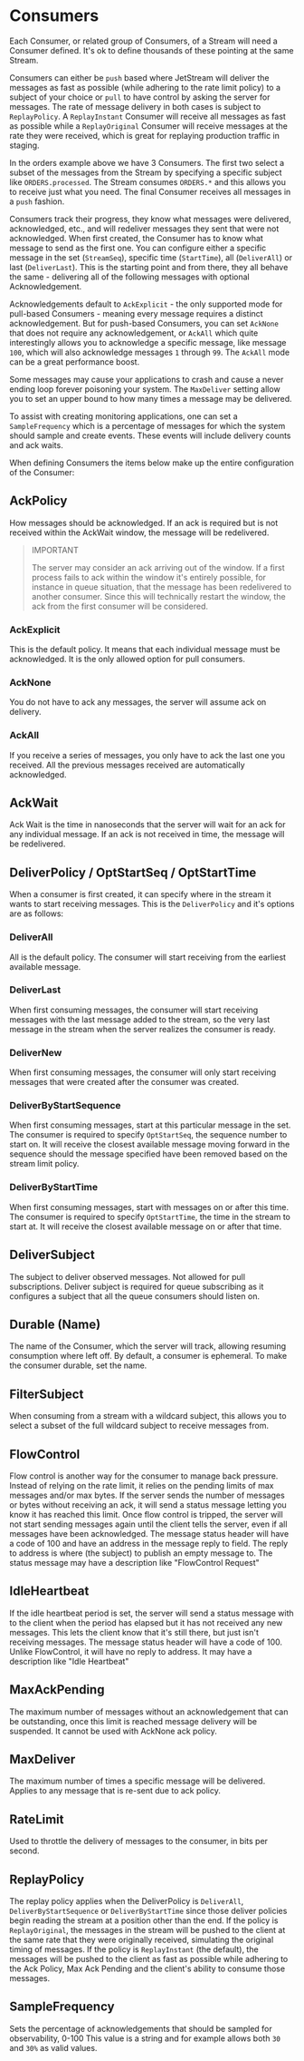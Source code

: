 # Consumers

Each Consumer, or related group of Consumers, of a Stream will need a Consumer defined. It's ok to define thousands of these pointing at the same Stream.

Consumers can either be `push` based where JetStream will deliver the messages as fast as possible \(while adhering to the rate limit policy\) to a subject of your choice or `pull` to have control by asking the server for messages. The rate of message delivery in both cases is subject to `ReplayPolicy`. A `ReplayInstant` Consumer will receive all messages as fast as possible while a `ReplayOriginal` Consumer will receive messages at the rate they were received, which is great for replaying production traffic in staging.

In the orders example above we have 3 Consumers. The first two select a subset of the messages from the Stream by specifying a specific subject like `ORDERS.processed`. The Stream consumes `ORDERS.*` and this allows you to receive just what you need. The final Consumer receives all messages in a `push` fashion.

Consumers track their progress, they know what messages were delivered, acknowledged, etc., and will redeliver messages they sent that were not acknowledged. When first created, the Consumer has to know what message to send as the first one. You can configure either a specific message in the set \(`StreamSeq`\), specific time \(`StartTime`\), all \(`DeliverAll`\) or last \(`DeliverLast`\). This is the starting point and from there, they all behave the same - delivering all of the following messages with optional Acknowledgement.

Acknowledgements default to `AckExplicit` - the only supported mode for pull-based Consumers - meaning every message requires a distinct acknowledgement. But for push-based Consumers, you can set `AckNone` that does not require any acknowledgement, or `AckAll` which quite interestingly allows you to acknowledge a specific message, like message `100`, which will also acknowledge messages `1` through `99`. The `AckAll` mode can be a great performance boost.

Some messages may cause your applications to crash and cause a never ending loop forever poisoning your system. The `MaxDeliver` setting allow you to set an upper bound to how many times a message may be delivered.

To assist with creating monitoring applications, one can set a `SampleFrequency` which is a percentage of messages for which the system should sample and create events. These events will include delivery counts and ack waits.

When defining Consumers the items below make up the entire configuration of the Consumer:

## AckPolicy

How messages should be acknowledged. If an ack is required but is not received within the AckWait window, the message will be redelivered.

> IMPORTANT
>
> The server may consider an ack arriving out of the window. If a first process fails to ack within the window it's entirely possible, for instance in queue situation, that the message has been redelivered to another consumer. Since this will technically restart the window, the ack from the first consumer will be considered.

### AckExplicit

This is the default policy. It means that each individual message must be acknowledged. It is the only allowed option for pull consumers.

### AckNone

You do not have to ack any messages, the server will assume ack on delivery.

### AckAll

If you receive a series of messages, you only have to ack the last one you received. All the previous messages received are automatically acknowledged.

## AckWait

Ack Wait is the time in nanoseconds that the server will wait for an ack for any individual message. If an ack is not received in time, the message will be redelivered.

## DeliverPolicy / OptStartSeq / OptStartTime

When a consumer is first created, it can specify where in the stream it wants to start receiving messages. This is the `DeliverPolicy` and it's options are as follows:

### DeliverAll

All is the default policy. The consumer will start receiving from the earliest available message.

### DeliverLast

When first consuming messages, the consumer will start receiving messages with the last message added to the stream, so the very last message in the stream when the server realizes the consumer is ready.

### DeliverNew

When first consuming messages, the consumer will only start receiving messages that were created after the consumer was created.

### DeliverByStartSequence

When first consuming messages, start at this particular message in the set. The consumer is required to specify `OptStartSeq`, the sequence number to start on. It will receive the closest available message moving forward in the sequence should the message specified have been removed based on the stream limit policy.

### DeliverByStartTime

When first consuming messages, start with messages on or after this time. The consumer is required to specify `OptStartTime`, the time in the stream to start at. It will receive the closest available message on or after that time.

## DeliverSubject

The subject to deliver observed messages. Not allowed for pull subscriptions. Deliver subject is required for queue subscribing as it configures a subject that all the queue consumers should listen on.

## Durable \(Name\)

The name of the Consumer, which the server will track, allowing resuming consumption where left off. By default, a consumer is ephemeral. To make the consumer durable, set the name.

## FilterSubject

When consuming from a stream with a wildcard subject, this allows you to select a subset of the full wildcard subject to receive messages from.

## FlowControl

Flow control is another way for the consumer to manage back pressure. Instead of relying on the rate limit, it relies on the pending limits of max messages and/or max bytes. If the server sends the number of messages or bytes without receiving an ack, it will send a status message letting you know it has reached this limit. Once flow control is tripped, the server will not start sending messages again until the client tells the server, even if all messages have been acknowledged. The message status header will have a code of 100 and have an address in the message reply to field. The reply to address is where \(the subject\) to publish an empty message to. The status message may have a description like "FlowControl Request"

## IdleHeartbeat

If the idle heartbeat period is set, the server will send a status message with to the client when the period has elapsed but it has not received any new messages. This lets the client know that it's still there, but just isn't receiving messages. The message status header will have a code of 100. Unlike FlowControl, it will have no reply to address. It may have a description like "Idle Heartbeat"

## MaxAckPending

The maximum number of messages without an acknowledgement that can be outstanding, once this limit is reached message delivery will be suspended. It cannot be used with AckNone ack policy.

## MaxDeliver

The maximum number of times a specific message will be delivered. Applies to any message that is re-sent due to ack policy.

## RateLimit

Used to throttle the delivery of messages to the consumer, in bits per second.

## ReplayPolicy

The replay policy applies when the DeliverPolicy is `DeliverAll`, `DeliverByStartSequence` or `DeliverByStartTime` since those deliver policies begin reading the stream at a position other than the end. If the policy is `ReplayOriginal`, the messages in the stream will be pushed to the client at the same rate that they were originally received, simulating the original timing of messages. If the policy is `ReplayInstant` \(the default\), the messages will be pushed to the client as fast as possible while adhering to the Ack Policy, Max Ack Pending and the client's ability to consume those messages.

## SampleFrequency

Sets the percentage of acknowledgements that should be sampled for observability, 0-100 This value is a string and for example allows both `30` and `30%` as valid values.

